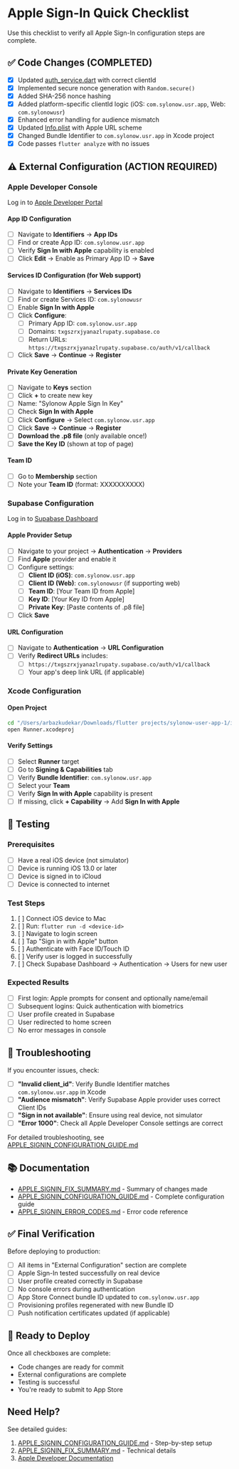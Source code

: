 # Apple Sign-In Quick Checklist

Use this checklist to verify all Apple Sign-In configuration steps are complete.

## ✅ Code Changes (COMPLETED)

- [x] Updated [auth_service.dart](lib/features/auth/services/auth_service.dart#L292) with correct clientId
- [x] Implemented secure nonce generation with `Random.secure()`
- [x] Added SHA-256 nonce hashing
- [x] Added platform-specific clientId logic (iOS: `com.sylonow.usr.app`, Web: `com.sylonowusr`)
- [x] Enhanced error handling for audience mismatch
- [x] Updated [Info.plist](ios/Runner/Info.plist#L35) with Apple URL scheme
- [x] Changed Bundle Identifier to `com.sylonow.usr.app` in Xcode project
- [x] Code passes `flutter analyze` with no issues

## ⚠️ External Configuration (ACTION REQUIRED)

### Apple Developer Console

Log in to [Apple Developer Portal](https://developer.apple.com/account/resources/)

#### App ID Configuration
- [ ] Navigate to **Identifiers** → **App IDs**
- [ ] Find or create App ID: `com.sylonow.usr.app`
- [ ] Verify **Sign In with Apple** capability is enabled
- [ ] Click **Edit** → Enable as Primary App ID → **Save**

#### Services ID Configuration (for Web support)
- [ ] Navigate to **Identifiers** → **Services IDs**
- [ ] Find or create Services ID: `com.sylonowusr`
- [ ] Enable **Sign In with Apple**
- [ ] Click **Configure**:
  - [ ] Primary App ID: `com.sylonow.usr.app`
  - [ ] Domains: `txgszrxjyanazlrupaty.supabase.co`
  - [ ] Return URLs: `https://txgszrxjyanazlrupaty.supabase.co/auth/v1/callback`
- [ ] Click **Save** → **Continue** → **Register**

#### Private Key Generation
- [ ] Navigate to **Keys** section
- [ ] Click **+** to create new key
- [ ] Name: "Sylonow Apple Sign In Key"
- [ ] Check **Sign In with Apple**
- [ ] Click **Configure** → Select `com.sylonow.usr.app`
- [ ] Click **Save** → **Continue** → **Register**
- [ ] **Download the .p8 file** (only available once!)
- [ ] **Save the Key ID** (shown at top of page)

#### Team ID
- [ ] Go to **Membership** section
- [ ] Note your **Team ID** (format: XXXXXXXXXX)

### Supabase Configuration

Log in to [Supabase Dashboard](https://supabase.com/dashboard)

#### Apple Provider Setup
- [ ] Navigate to your project → **Authentication** → **Providers**
- [ ] Find **Apple** provider and enable it
- [ ] Configure settings:
  - [ ] **Client ID (iOS)**: `com.sylonow.usr.app`
  - [ ] **Client ID (Web)**: `com.sylonowusr` (if supporting web)
  - [ ] **Team ID**: [Your Team ID from Apple]
  - [ ] **Key ID**: [Your Key ID from Apple]
  - [ ] **Private Key**: [Paste contents of .p8 file]
- [ ] Click **Save**

#### URL Configuration
- [ ] Navigate to **Authentication** → **URL Configuration**
- [ ] Verify **Redirect URLs** includes:
  - [ ] `https://txgszrxjyanazlrupaty.supabase.co/auth/v1/callback`
  - [ ] Your app's deep link URL (if applicable)

### Xcode Configuration

#### Open Project
```bash
cd "/Users/arbazkudekar/Downloads/flutter projects/sylonow-user-app-1/ios"
open Runner.xcodeproj
```

#### Verify Settings
- [ ] Select **Runner** target
- [ ] Go to **Signing & Capabilities** tab
- [ ] Verify **Bundle Identifier**: `com.sylonow.usr.app`
- [ ] Select your **Team**
- [ ] Verify **Sign In with Apple** capability is present
- [ ] If missing, click **+ Capability** → Add **Sign In with Apple**

## 🧪 Testing

### Prerequisites
- [ ] Have a real iOS device (not simulator)
- [ ] Device is running iOS 13.0 or later
- [ ] Device is signed in to iCloud
- [ ] Device is connected to internet

### Test Steps
1. [ ] Connect iOS device to Mac
2. [ ] Run: `flutter run -d <device-id>`
3. [ ] Navigate to login screen
4. [ ] Tap "Sign in with Apple" button
5. [ ] Authenticate with Face ID/Touch ID
6. [ ] Verify user is logged in successfully
7. [ ] Check Supabase Dashboard → Authentication → Users for new user

### Expected Results
- [ ] First login: Apple prompts for consent and optionally name/email
- [ ] Subsequent logins: Quick authentication with biometrics
- [ ] User profile created in Supabase
- [ ] User redirected to home screen
- [ ] No error messages in console

## 🐛 Troubleshooting

If you encounter issues, check:

- [ ] **"Invalid client_id"**: Verify Bundle Identifier matches `com.sylonow.usr.app` in Xcode
- [ ] **"Audience mismatch"**: Verify Supabase Apple provider uses correct Client IDs
- [ ] **"Sign in not available"**: Ensure using real device, not simulator
- [ ] **"Error 1000"**: Check all Apple Developer Console settings are correct

For detailed troubleshooting, see [APPLE_SIGNIN_CONFIGURATION_GUIDE.md](APPLE_SIGNIN_CONFIGURATION_GUIDE.md#troubleshooting)

## 📚 Documentation

- [APPLE_SIGNIN_FIX_SUMMARY.md](APPLE_SIGNIN_FIX_SUMMARY.md) - Summary of changes made
- [APPLE_SIGNIN_CONFIGURATION_GUIDE.md](APPLE_SIGNIN_CONFIGURATION_GUIDE.md) - Complete configuration guide
- [APPLE_SIGNIN_ERROR_CODES.md](APPLE_SIGNIN_ERROR_CODES.md) - Error code reference

## ✅ Final Verification

Before deploying to production:

- [ ] All items in "External Configuration" section are complete
- [ ] Apple Sign-In tested successfully on real device
- [ ] User profile created correctly in Supabase
- [ ] No console errors during authentication
- [ ] App Store Connect bundle ID updated to `com.sylonow.usr.app`
- [ ] Provisioning profiles regenerated with new Bundle ID
- [ ] Push notification certificates updated (if applicable)

## 🚀 Ready to Deploy

Once all checkboxes are complete:
- Code changes are ready for commit
- External configurations are complete
- Testing is successful
- You're ready to submit to App Store

## Need Help?

See detailed guides:
1. [APPLE_SIGNIN_CONFIGURATION_GUIDE.md](APPLE_SIGNIN_CONFIGURATION_GUIDE.md) - Step-by-step setup
2. [APPLE_SIGNIN_FIX_SUMMARY.md](APPLE_SIGNIN_FIX_SUMMARY.md) - Technical details
3. [Apple Developer Documentation](https://developer.apple.com/sign-in-with-apple/)
